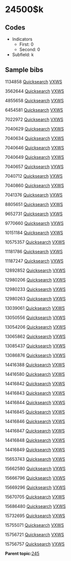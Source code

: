 # 24500$k

## Codes

-   Indicators
    -   First: 0
    -   Second: 0
-   Subfield: k

## Sample bibs

1134858 [Quicksearch](https://search.library.yale.edu/catalog/1134858) [VXWS](http://prodorbis.library.yale.edu:7014/vxws/GetHoldingsService?bibId=1134858)

3562644 [Quicksearch](https://search.library.yale.edu/catalog/3562644) [VXWS](http://prodorbis.library.yale.edu:7014/vxws/GetHoldingsService?bibId=3562644)

4855658 [Quicksearch](https://search.library.yale.edu/catalog/4855658) [VXWS](http://prodorbis.library.yale.edu:7014/vxws/GetHoldingsService?bibId=4855658)

6454581 [Quicksearch](https://search.library.yale.edu/catalog/6454581) [VXWS](http://prodorbis.library.yale.edu:7014/vxws/GetHoldingsService?bibId=6454581)

7022972 [Quicksearch](https://search.library.yale.edu/catalog/7022972) [VXWS](http://prodorbis.library.yale.edu:7014/vxws/GetHoldingsService?bibId=7022972)

7040629 [Quicksearch](https://search.library.yale.edu/catalog/7040629) [VXWS](http://prodorbis.library.yale.edu:7014/vxws/GetHoldingsService?bibId=7040629)

7040634 [Quicksearch](https://search.library.yale.edu/catalog/7040634) [VXWS](http://prodorbis.library.yale.edu:7014/vxws/GetHoldingsService?bibId=7040634)

7040646 [Quicksearch](https://search.library.yale.edu/catalog/7040646) [VXWS](http://prodorbis.library.yale.edu:7014/vxws/GetHoldingsService?bibId=7040646)

7040649 [Quicksearch](https://search.library.yale.edu/catalog/7040649) [VXWS](http://prodorbis.library.yale.edu:7014/vxws/GetHoldingsService?bibId=7040649)

7040657 [Quicksearch](https://search.library.yale.edu/catalog/7040657) [VXWS](http://prodorbis.library.yale.edu:7014/vxws/GetHoldingsService?bibId=7040657)

7040712 [Quicksearch](https://search.library.yale.edu/catalog/7040712) [VXWS](http://prodorbis.library.yale.edu:7014/vxws/GetHoldingsService?bibId=7040712)

7040860 [Quicksearch](https://search.library.yale.edu/catalog/7040860) [VXWS](http://prodorbis.library.yale.edu:7014/vxws/GetHoldingsService?bibId=7040860)

7041376 [Quicksearch](https://search.library.yale.edu/catalog/7041376) [VXWS](http://prodorbis.library.yale.edu:7014/vxws/GetHoldingsService?bibId=7041376)

8805651 [Quicksearch](https://search.library.yale.edu/catalog/8805651) [VXWS](http://prodorbis.library.yale.edu:7014/vxws/GetHoldingsService?bibId=8805651)

9652731 [Quicksearch](https://search.library.yale.edu/catalog/9652731) [VXWS](http://prodorbis.library.yale.edu:7014/vxws/GetHoldingsService?bibId=9652731)

9770660 [Quicksearch](https://search.library.yale.edu/catalog/9770660) [VXWS](http://prodorbis.library.yale.edu:7014/vxws/GetHoldingsService?bibId=9770660)

10151184 [Quicksearch](https://search.library.yale.edu/catalog/10151184) [VXWS](http://prodorbis.library.yale.edu:7014/vxws/GetHoldingsService?bibId=10151184)

10575357 [Quicksearch](https://search.library.yale.edu/catalog/10575357) [VXWS](http://prodorbis.library.yale.edu:7014/vxws/GetHoldingsService?bibId=10575357)

11181786 [Quicksearch](https://search.library.yale.edu/catalog/11181786) [VXWS](http://prodorbis.library.yale.edu:7014/vxws/GetHoldingsService?bibId=11181786)

11187247 [Quicksearch](https://search.library.yale.edu/catalog/11187247) [VXWS](http://prodorbis.library.yale.edu:7014/vxws/GetHoldingsService?bibId=11187247)

12892852 [Quicksearch](https://search.library.yale.edu/catalog/12892852) [VXWS](http://prodorbis.library.yale.edu:7014/vxws/GetHoldingsService?bibId=12892852)

12980206 [Quicksearch](https://search.library.yale.edu/catalog/12980206) [VXWS](http://prodorbis.library.yale.edu:7014/vxws/GetHoldingsService?bibId=12980206)

12980233 [Quicksearch](https://search.library.yale.edu/catalog/12980233) [VXWS](http://prodorbis.library.yale.edu:7014/vxws/GetHoldingsService?bibId=12980233)

12980263 [Quicksearch](https://search.library.yale.edu/catalog/12980263) [VXWS](http://prodorbis.library.yale.edu:7014/vxws/GetHoldingsService?bibId=12980263)

13039061 [Quicksearch](https://search.library.yale.edu/catalog/13039061) [VXWS](http://prodorbis.library.yale.edu:7014/vxws/GetHoldingsService?bibId=13039061)

13050556 [Quicksearch](https://search.library.yale.edu/catalog/13050556) [VXWS](http://prodorbis.library.yale.edu:7014/vxws/GetHoldingsService?bibId=13050556)

13054206 [Quicksearch](https://search.library.yale.edu/catalog/13054206) [VXWS](http://prodorbis.library.yale.edu:7014/vxws/GetHoldingsService?bibId=13054206)

13065862 [Quicksearch](https://search.library.yale.edu/catalog/13065862) [VXWS](http://prodorbis.library.yale.edu:7014/vxws/GetHoldingsService?bibId=13065862)

13085437 [Quicksearch](https://search.library.yale.edu/catalog/13085437) [VXWS](http://prodorbis.library.yale.edu:7014/vxws/GetHoldingsService?bibId=13085437)

13086876 [Quicksearch](https://search.library.yale.edu/catalog/13086876) [VXWS](http://prodorbis.library.yale.edu:7014/vxws/GetHoldingsService?bibId=13086876)

14416388 [Quicksearch](https://search.library.yale.edu/catalog/14416388) [VXWS](http://prodorbis.library.yale.edu:7014/vxws/GetHoldingsService?bibId=14416388)

14416580 [Quicksearch](https://search.library.yale.edu/catalog/14416580) [VXWS](http://prodorbis.library.yale.edu:7014/vxws/GetHoldingsService?bibId=14416580)

14416842 [Quicksearch](https://search.library.yale.edu/catalog/14416842) [VXWS](http://prodorbis.library.yale.edu:7014/vxws/GetHoldingsService?bibId=14416842)

14416843 [Quicksearch](https://search.library.yale.edu/catalog/14416843) [VXWS](http://prodorbis.library.yale.edu:7014/vxws/GetHoldingsService?bibId=14416843)

14416844 [Quicksearch](https://search.library.yale.edu/catalog/14416844) [VXWS](http://prodorbis.library.yale.edu:7014/vxws/GetHoldingsService?bibId=14416844)

14416845 [Quicksearch](https://search.library.yale.edu/catalog/14416845) [VXWS](http://prodorbis.library.yale.edu:7014/vxws/GetHoldingsService?bibId=14416845)

14416846 [Quicksearch](https://search.library.yale.edu/catalog/14416846) [VXWS](http://prodorbis.library.yale.edu:7014/vxws/GetHoldingsService?bibId=14416846)

14416847 [Quicksearch](https://search.library.yale.edu/catalog/14416847) [VXWS](http://prodorbis.library.yale.edu:7014/vxws/GetHoldingsService?bibId=14416847)

14416848 [Quicksearch](https://search.library.yale.edu/catalog/14416848) [VXWS](http://prodorbis.library.yale.edu:7014/vxws/GetHoldingsService?bibId=14416848)

14416849 [Quicksearch](https://search.library.yale.edu/catalog/14416849) [VXWS](http://prodorbis.library.yale.edu:7014/vxws/GetHoldingsService?bibId=14416849)

15653743 [Quicksearch](https://search.library.yale.edu/catalog/15653743) [VXWS](http://prodorbis.library.yale.edu:7014/vxws/GetHoldingsService?bibId=15653743)

15662580 [Quicksearch](https://search.library.yale.edu/catalog/15662580) [VXWS](http://prodorbis.library.yale.edu:7014/vxws/GetHoldingsService?bibId=15662580)

15666796 [Quicksearch](https://search.library.yale.edu/catalog/15666796) [VXWS](http://prodorbis.library.yale.edu:7014/vxws/GetHoldingsService?bibId=15666796)

15669296 [Quicksearch](https://search.library.yale.edu/catalog/15669296) [VXWS](http://prodorbis.library.yale.edu:7014/vxws/GetHoldingsService?bibId=15669296)

15670705 [Quicksearch](https://search.library.yale.edu/catalog/15670705) [VXWS](http://prodorbis.library.yale.edu:7014/vxws/GetHoldingsService?bibId=15670705)

15686480 [Quicksearch](https://search.library.yale.edu/catalog/15686480) [VXWS](http://prodorbis.library.yale.edu:7014/vxws/GetHoldingsService?bibId=15686480)

15732695 [Quicksearch](https://search.library.yale.edu/catalog/15732695) [VXWS](http://prodorbis.library.yale.edu:7014/vxws/GetHoldingsService?bibId=15732695)

15755071 [Quicksearch](https://search.library.yale.edu/catalog/15755071) [VXWS](http://prodorbis.library.yale.edu:7014/vxws/GetHoldingsService?bibId=15755071)

15756721 [Quicksearch](https://search.library.yale.edu/catalog/15756721) [VXWS](http://prodorbis.library.yale.edu:7014/vxws/GetHoldingsService?bibId=15756721)

15756757 [Quicksearch](https://search.library.yale.edu/catalog/15756757) [VXWS](http://prodorbis.library.yale.edu:7014/vxws/GetHoldingsService?bibId=15756757)

**Parent topic:**[245](../../tags/245/245.md)

